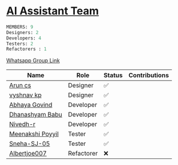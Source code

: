 # [AI Assistant Team](https://github.com/orgs/Embedded-Systems-GCEK/teams/ai-assistant-team)

```sql
MEMBERS: 9
Designers: 2
Developers: 4
Testers: 2
Refactorers : 1 

```

[Whatsapp Group Link](https://chat.whatsapp.com/Ga3031FhGwwFcBlmVDQV36)

| Name                                                                                     | Role       | Status | Contributions |
| ---------------------------------------------------------------------------------------- | ---------- | ------ | ------------- |
| [Arun cs](https://github.com/orgs/Embedded-Systems-GCEK/people/aruncs31s)                | Designer   | ✅      |               |
| [vyshnav kp](https://github.com/orgs/Embedded-Systems-GCEK/people/vyshnav8486)           | Designer   | ✅      |               |
| [Abhaya Govind](https://github.com/orgs/Embedded-Systems-GCEK/people/AbhayaGovind)       | Developer  | ✅      |               |
| [Dhanashyam Babu](https://github.com/orgs/Embedded-Systems-GCEK/people/dhanashyam18)     | Developer  | ✅      |               |
| [Nivedh-r](https://github.com/orgs/Embedded-Systems-GCEK/people/Nivedh-r)                | Developer  | ✅      |               |
| [Meenakshi Poyyil](https://github.com/orgs/Embedded-Systems-GCEK/people/MeenakshiPoyyil) | Tester     | ✅      |               |
| [Sneha-SJ-05](https://github.com/orgs/Embedded-Systems-GCEK/people/Sneha-SJ-05)          | Tester     | ✅      |               |
| [Albertjoe007](https://github.com/orgs/Embedded-Systems-GCEK/people/Albertjoe010)        | Refactorer | ❌      |               |
